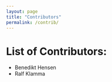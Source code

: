 ```yaml
---
layout: page
title: "Contributors"
permalink: /contrib/
---
```


# List of Contributors:

* Benedikt Hensen
* Ralf Klamma
